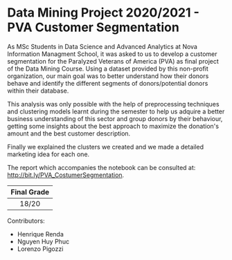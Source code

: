 # Data Mining Project 2020/2021 - PVA Customer Segmentation

As MSc Students in Data Science and Advanced Analytics at Nova Information Managment School, it was asked to us to develop a customer segmentation for the Paralyzed Veterans of America (PVA) as final project of the Data Mining Course. Using a dataset provided by this non-profit organization, our main goal was to better understand how their donors behave and identify the different segments of donors/potential donors within their database. 

This analysis was only possible with the help of preprocessing techniques and clustering models learnt during the semester to help us adquire a better business understanding of this sector and group donors by their behaviour, getting some insights about the best approach to maximize the donation's amount and the best customer description.

Finally we explained the clusters we created and we made a detailed marketing idea for each one.

The report which accompanies the notebook can be consulted at: http://bit.ly/PVA_CostumerSegmentation.

| Final Grade           |
|:---------------------:|
| 18/20                 |

Contributors:
- Henrique Renda
- Nguyen Huy Phuc
- Lorenzo Pigozzi
